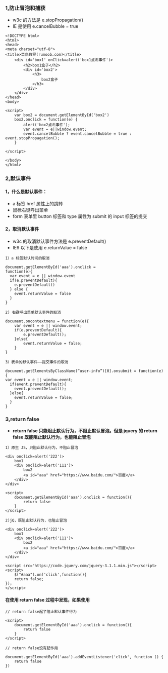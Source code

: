 <!--
      * 阻止事件冒泡：
      * event.stopPropagation()，放在最底部的标签上
      * 事件的冒泡是不受iframe影响的，假如我们把这个页面嵌入到另外一个也是，最终也只是会冒泡到这个页面的window上。事件的冒泡是相互独立的
      * window.event.cancelBubble = true(ie浏览器)

      * 阻止事件捕获：
      * event.stopPropagation()
      * 也可阻止事件捕获,放在最外层的标签上

      * 阻止事件的默认行为
      * e.preventDefault()
      * e.returnValue = false
      * return false
-->

### 1,防止冒泡和捕获

- w3c 的方法是 e.stopPropagation()
- IE 是使用 e.cancelBubble = true

```
<!DOCTYPE html>
<html>
<head>
<meta charset="utf-8">
<title>菜鸟教程(runoob.com)</title>
	<div id='box1' onClick=alert('box1点击事件')>
		<h2>box1盒子</h2>
		<div id='box2'>
			<h3>
				box2盒子
			</h3>
		</div>
	</div>
</head>
<body>

<script>
	var box2 = document.getElementById('box2')
	box2.onclick = function(e) {
		alert('box2点击事件');
		var event = e||window.event;
		event.cancelBubble ? event.cancelBubble = true : event.stopPropagation();
	}

</script>

</body>
</html>
```

### 2,默认事件

#### 1，什么是默认事件：

- a 标签 href 属性上的跳转
- 鼠标右键呼出菜单
- form 表单里 button 标签和 type 属性为 submit 的 input 标签的提交

#### 2，取消默认事件

- w3c 的取消默认事件方法是 e.preventDefault()
- IE9 以下是使用 e.returnValue = false

```
1）a 标签默认时间的取消

document.getElementById('aaa').onclick =
function(e){
  var event = e || window.event
  if(e.preventDefault){
    e.preventDefault()
  } else {
    event.returnValue = false
  }
}
```

```
2) 右键呼出菜单默认事件的取消

document.oncontextmenu = function(e){
    var event = e || window.event;
    if(e.preventDefault){
        e.preventDefault();
    }else{
        event.returnValue = false;
    }
}
```

```
3）表单的默认事件——提交事件的取消

document.getElementsByClassName(“user-info”)[0].onsubmit = function(e){
var event = e || window.event;
  if(event.preventDefault){
    event.preventDefault();
  }else{
    event.returnValue = false;
  }
}
```

### 3,return false

- **return false 只能阻止默认行为，不阻止默认冒泡。但是 jquery 的 return false 既能阻止默认行为，也能阻止冒泡**

```
1）原生 JS，只阻止默认行为，不阻止冒泡

<div onclick=alert('222')>
	box1
	<div onclick=alert('111')>
		box2
		<a id="aaa" href="https://www.baidu.com/">百度</a>
	</div>
</div>

<script>
	document.getElementById('aaa').onclick = function(){
		return false
	}
</script>
```

```
2)jQ，既阻止默认行为，也阻止冒泡

<div onclick=alert('222')>
	box1
	<div onclick=alert('111')>
		box2
		<a id="aaa" href="https://www.baidu.com/">百度</a>
	</div>
</div>

<script src="https://code.jquery.com/jquery-3.1.1.min.js"></script>
<script>
	$("#aaa").on('click',function(){
	return false;
});
</script>
```

#### 在使用 return false 过程中发现，如果使用

```
// return false起了阻止默认事件行为

<script>
	document.getElementById('aaa').onclick = function(){
		return false
	}
</script>

// return false没有起作用

document.getElementById('aaa').addEventListener('click', function () {
    return false
})

```

